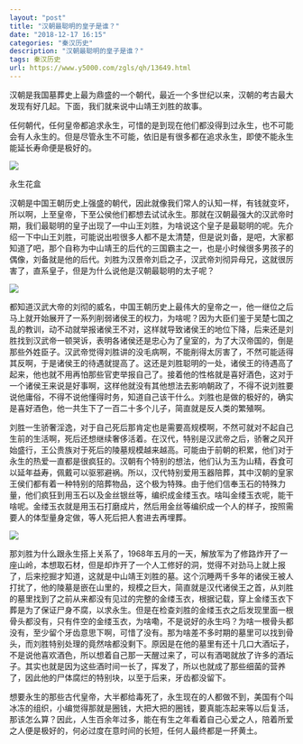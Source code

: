 ```yaml
---
layout: "post"
title: "汉朝最聪明的皇子是谁？"
date: "2018-12-17 16:15"
categories: "秦汉历史"
description: "汉朝最聪明的皇子是谁？"
tags: 秦汉历史
url: https://www.y5000.com/zgls/qh/13649.html
---
```






汉朝是我国墓葬史上最为鼎盛的一个朝代，最近一个多世纪以来，汉朝的考古最大发现有好几起。下面，我们就来说中山靖王刘胜的故事。

任何朝代，任何皇帝都追求永生，可惜的是到现在他们都没得到过永生，也不可能会有人永生的。但是尽管永生不可能，依旧是有很多都在追求永生，即使不能永生能延长寿命便是极好的。

![](https://img.y5000.com/uploads/allimg/170215/162R36194-0.jpg)

永生花盒

汉朝是中国王朝历史上强盛的朝代，因此就像我们常人的认知一样，有钱就变坏，所以啊，上至皇帝，下至公侯他们都想去试试永生。那就在汉朝最强大的汉武帝时期，我们最聪明的皇子出现了—中山王刘胜，为啥说这个皇子是最聪明的呢。先介绍一下中山王刘胜，可能说出啦很多人都不是太清楚，但是说刘备，是吧，大家都知道了吧，那个自称为中山靖王的后代的三国霸主之一，也是小时候很多男孩子的偶像，刘备就是他的后代。刘胜为汉景帝刘启之子，汉武帝刘彻异母兄，这就很厉害了，直系皇子，但是为什么说他是汉朝最聪明的太子呢？

![](https://img.y5000.com/uploads/allimg/170215/162R32038-1.jpg)

都知道汉武大帝的刘彻的威名，中国王朝历史上最伟大的皇帝之一，他一继位之后马上就开始展开了一系列削弱诸侯王的权力，为啥呢？因为大臣们鉴于吴楚七国之乱的教训，动不动就举报诸侯王不对，这样就导致诸侯王的地位下降，后来还是刘胜找到汉武帝一顿哭诉，表明各诸侯还是忠心为了皇室的，为了大汉帝国的，倒是那些外姓臣子。汉武帝觉得刘胜讲的没毛病啊，不能削得太厉害了，不然可能适得其反啊，于是诸侯王的待遇就提高了。这还是刘胜聪明的一处，诸侯王的待遇高了起来，他也就不用再怕那些官吏举报自己了。接着他的性格就是喜好酒色，这对于一个诸侯王来说是好事啊，这样他就没有其他想法去影响朝政了，不得不说刘胜要说他庸俗，不得不说他懂得时务，知道自己该干什么。刘胜也是做的极好的，确实是喜好酒色，他一共生下了一百二十多个儿子，简直就是反人类的繁殖啊。

刘胜一生骄奢淫逸，对于自己死后那肯定也是需要高规模啊，不然可就对不起自己生前的生活啊，死后还想继续奢侈活着。在汉代，特别是汉武帝之后，骄奢之风开始盛行，王公贵族对于死后的陵墓规模越来越高。可能由于前朝的积累，他们对于永生的热爱一直都是很疯狂的。汉朝有个特别的想法，他们认为玉为山精，吞食可以延年益寿，佩戴可以驱邪避祸。所以，汉代特别爱用玉器陪葬，其中汉朝的皇家王侯们都有着一种特别的陪葬物品，这个极为特殊。由于他们信奉玉石的特殊力量，他们疯狂到用玉石以及金丝银丝等，编织成金缕玉衣。啥叫金缕玉衣呢，能干啥呢。金缕玉衣就是用玉石打磨成片，然后用金丝等编织成一个人的样子，按照需要人的体型量身定做，等人死后把人套进去再埋葬。

![](https://img.y5000.com/uploads/allimg/170215/162R34L4-2.jpg)

那刘胜为什么跟永生搭上关系了，1968年五月的一天，解放军为了修路炸开了一座山岭，本想取石材，但是却炸开了一个人工修好的洞，觉得不对劲马上就上报了，后来挖掘才知道，这就是中山靖王刘胜的墓。这个沉睡两千多年的诸侯王被人打扰了，他的陵墓是嵌在山里的，规模之巨大，简直就是汉代诸侯王之首，从刘胜的墓里找到了之前从来都没有见过的完整的金缕玉衣，根据记载，穿上金缕玉衣下葬是为了保证尸身不腐，以求永生。但是在检查刘胜的金缕玉衣之后发现里面一根骨头都没有，只有件空的金缕玉衣，为啥嘞，不是说好的永生吗？为啥一根骨头都没有，至少留个牙齿意思下啊，可惜了没有。那为啥差不多时期的墓里可以找到骨头，而刘胜特别处理的竟然啥都没剩下。原因是在他的墓里有还十几口大酒坛子，不是说他喜欢酒色，所以想着自己那一天醒过来了，可以有酒喝就放了许多的酒坛子。其实也就是因为这些酒时间一长了，挥发了，所以也就成了那些细菌的营养了，因此他的尸体腐烂的特别块，以至于后来，牙齿都没留下。

想要永生的那些古代皇帝，大半都给毒死了，永生现在的人都做不到，美国有个叫冰冻的组织，小编觉得那就是圈钱，大把大把的圈钱，要真能冻起来等以后复活，那该怎么算？因此，人生百余年过多，能在有生之年看着自己心爱之人，陪着所爱之人便是极好的，何必过度在意时间的长短，任何人最终都是一抔黄土。
